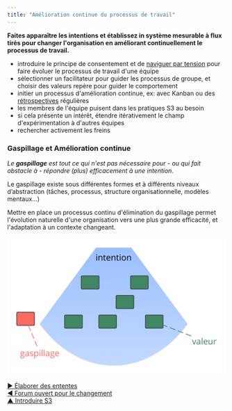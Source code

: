```yaml
---
title: "Amélioration continue du processus de travail"
---
```



**Faites apparaître les intentions et établissez in système mesurable à flux tirés pour changer l'organisation en améliorant continuellement le processus de travail.**

- introduire le principe de consentement et de [naviguer par tension](navigate-via-tension.html) pour faire évoluer le processus de travail d'une équipe
- sélectionner un facilitateur pour guider les processus de groupe, et choisir des valeurs repère pour guider le comportement
- initier un processus d'amélioration continue, ex: avec Kanban ou des [rétrospectives](retrospective.html) régulières
- les membres de l'équipe puisent dans les pratiques S3 au besoin
- si cela présente un intérêt, étendre itérativement le champ d'expérimentation à d'autres équipes
- rechercher activement les freins

### Gaspillage et Amélioration continue

_Le **gaspillage** est tout ce qui n'est pas nécessaire pour - ou qui fait obstacle à - répondre (plus) efficacement à une intention._

Le gaspillage existe sous différentes formes et à différents niveaux d’abstraction (tâches, processus, structure organisationnelle, modèles mentaux...)

Mettre en place un processus continu d'élimination du gaspillage permet l'évolution naturelle d'une organisation vers une plus grande efficacité, et l'adaptation à un contexte changeant.

![Intentions, valeur, gaspillage](img/workflow-and-value/drivers-value-waste.png)

[&#9654; Élaborer des ententes](defining-agreements.html)<br/>[&#9664; Forum ouvert pour le changement](open-space-for-change.html)<br/>[&#9650; Introduire S3](bringing-in-s3.html)

